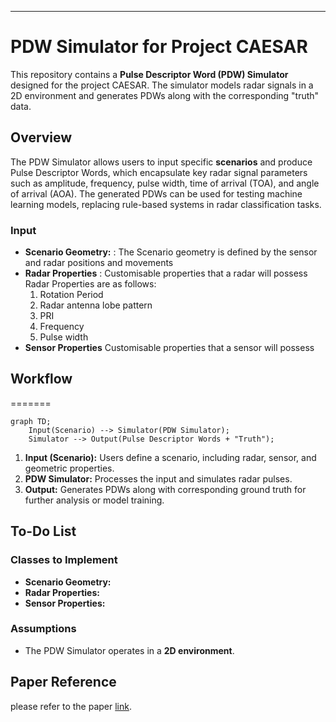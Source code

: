 
---

# PDW Simulator for Project CAESAR

This repository contains a **Pulse Descriptor Word (PDW) Simulator** designed for the project CAESAR. The simulator models radar signals in a 2D environment and generates PDWs along with the corresponding "truth" data. 

## Overview

The PDW Simulator allows users to input specific **scenarios** and produce Pulse Descriptor Words, which encapsulate key radar signal parameters such as amplitude, frequency, pulse width, time of arrival (TOA), and angle of arrival (AOA). The generated PDWs can be used for testing machine learning models, replacing rule-based systems in radar classification tasks.

### Input

- **Scenario Geometry:** : The Scenario geometry is defined by the sensor and radar positions and movements
- **Radar Properties** : Customisable properties that a radar will possess
    Radar Properties are as follows:
    1. Rotation Period
    2. Radar antenna lobe pattern
    3. PRI
    4. Frequency
    5. Pulse width
- **Sensor Properties** Customisable properties that a sensor will possess
  
## Workflow


=======
```mermaid
graph TD;
    Input(Scenario) --> Simulator(PDW Simulator);
    Simulator --> Output(Pulse Descriptor Words + "Truth");
```

1. **Input (Scenario):** Users define a scenario, including radar, sensor, and geometric properties.
2. **PDW Simulator:** Processes the input and simulates radar pulses.
3. **Output:** Generates PDWs along with corresponding ground truth for further analysis or model training.

## To-Do List

### Classes to Implement

- **Scenario Geometry:**
- **Radar Properties:** 
- **Sensor Properties:**

### Assumptions

- The PDW Simulator operates in a **2D environment**.
  

## Paper Reference

please refer to the paper [link](https://ffi-publikasjoner.archive.knowledgearc.net/bitstream/handle/20.500.12242/970/13-00048.pdf).
